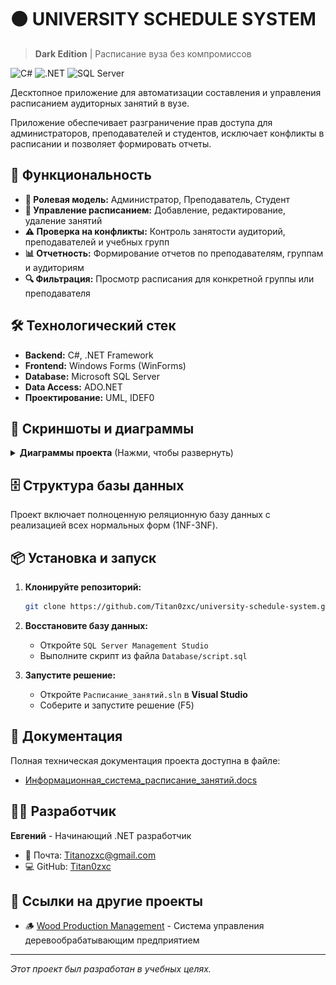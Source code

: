 # ⚫ UNIVERSITY SCHEDULE SYSTEM

> **Dark Edition** | Расписание вуза без компромиссов

![C#](https://img.shields.io/badge/C%23-%23239120.svg?style=for-the-badge&logo=c-sharp&logoColor=white)
![.NET](https://img.shields.io/badge/.NET-5C2D91?style=for-the-badge&logo=.net&logoColor=white)
![SQL Server](https://img.shields.io/badge/Microsoft%20SQL%20Server-CC2927?style=for-the-badge&logo=microsoft%20sql%20server&logoColor=white)

Десктопное приложение для автоматизации составления и управления расписанием аудиторных занятий в вузе.

Приложение обеспечивает разграничение прав доступа для администраторов, преподавателей и студентов, исключает конфликты в расписании и позволяет формировать отчеты.

## 🚀 Функциональность

- **🔐 Ролевая модель:** Администратор, Преподаватель, Студент
- **📅 Управление расписанием:** Добавление, редактирование, удаление занятий
- **⚠️ Проверка на конфликты:** Контроль занятости аудиторий, преподавателей и учебных групп
- **📊 Отчетность:** Формирование отчетов по преподавателям, группам и аудиториям
- **🔍 Фильтрация:** Просмотр расписания для конкретной группы или преподавателя

## 🛠 Технологический стек

*   **Backend:** C#, .NET Framework
*   **Frontend:** Windows Forms (WinForms)
*   **Database:** Microsoft SQL Server
*   **Data Access:** ADO.NET
*   **Проектирование:** UML, IDEF0

## 📸 Скриншоты и диаграммы

<details>
<summary><b>Диаграммы проекта</b> (Нажми, чтобы развернуть)</summary>

| Концептуальная модель | Логическая модель данных |
| :---: | :---: |
| <img src="screenshots/Концептуальная_модель.png" width="400"/> | <img src="screenshots/Логическая_модель_данных.png" width="400"/> |

| Физическая модель данных | Диаграмма IDEF0 |
| :---: | :---: |
| <img src="screenshots/Физическая_модель_данных.png" width="400"/> | <img src="screenshots/Диаграмма_IDEF0.png" width="400"/> |

| Нормализация данных (1NF-3NF) |
| :---: |
| <img src="screenshots/1NF-3NF/Данные_в_1NF.png" width="400"/> |
| <img src="screenshots/1NF-3NF/Данные_во_2NF.png" width="400"/> |
| <img src="screenshots/1NF-3NF/Данные_в_3NF.png" width="400"/> |

</details>

## 🗄️ Структура базы данных

Проект включает полноценную реляционную базу данных с реализацией всех нормальных форм (1NF-3NF).

## 📦 Установка и запуск

1.  **Клонируйте репозиторий:**
    ```bash
    git clone https://github.com/Titan0zxc/university-schedule-system.git
    ```

2.  **Восстановите базу данных:**
    *   Откройте `SQL Server Management Studio`
    *   Выполните скрипт из файла `Database/script.sql`

3.  **Запустите решение:**
    *   Откройте `Расписание_занятий.sln` в **Visual Studio**
    *   Соберите и запустите решение (F5)

## 📄 Документация

Полная техническая документация проекта доступна в файле:
- [Информационная_система_расписание_занятий.docs](docs/Информационная_система_расписание_занятий.docx)

## 👨‍💻 Разработчик

**Евгений** - Начинающий .NET разработчик

*   📧 Почта: [Titanozxc@gmail.com](mailto:Titanozxc@gmail.com)
*   💻 GitHub: [Titan0zxc](https://github.com/Titan0zxc)

## 🔗 Ссылки на другие проекты

*   🪵 [Wood Production Management](https://github.com/Titan0zxc/wood-production-management) - Система управления деревообрабатывающим предприятием

---
*Этот проект был разработан в учебных целях.*
